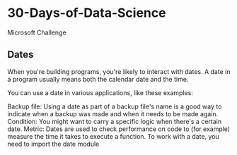 # 30-Days-of-Data-Science
Microsoft Challenge
 ## Dates
When you're building programs, you're likely to interact with dates. A date in a program usually means both the calendar date and the time.

You can use a date in various applications, like these examples:

Backup file: Using a date as part of a backup file's name is a good way to indicate when a backup was made and when it needs to be made again.
Condition: You might want to carry a specific logic when there's a certain date.
Metric: Dates are used to check performance on code to (for example) measure the time it takes to execute a function.
To work with a date, you need to import the date module